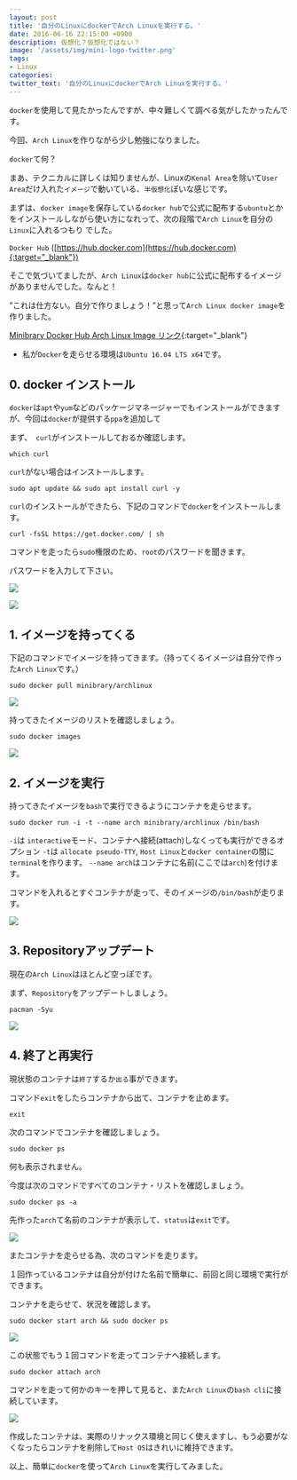 ```yaml
---
layout: post
title: '自分のLinuxにdockerでArch Linuxを実行する。'
date: 2016-06-16 22:15:00 +0900
description: 仮想化？仮想化ではない？
image: '/assets/img/mini-logo-twitter.png'
tags:
- Linux
categories:
twitter_text: '自分のLinuxにdockerでArch Linuxを実行する。'
---
```


`docker`を使用して見たかったんですが、中々難しくて調べる気がしたかったんです。

今回、`Arch Linux`を作りながら少し勉強になりました。

`docker`て何？

まあ、テクニカルに詳しくは知りませんが、Linuxの`Kenal Area`を除いて`User Area`だけ入れた`イメージ`で動いている、`半仮想化`ぽいな感じです。

まずは、`docker image`を保存している`docker hub`で公式に配布する`ubuntu`とかをインストールしながら使い方になれって、次の段階で`Arch Linux`を自分の`Linux`に入れるつもり   でした。

`Docker Hub` ([https://hub.docker.com](https://hub.docker.com){:target="_blank"})

そこで気づいてましたが、`Arch Linux`は`docker hub`に公式に配布するイメージがありませんでした。なんと！

”これは仕方ない。自分で作りましょう！”と思って`Arch Linux docker image`を作りました。

[Minibrary Docker Hub Arch Linux Image リンク](https://hub.docker.com/r/minibrary/archlinux/){:target="_blank"}

* 私が`Docker`を走らせる環境は`Ubuntu 16.04 LTS x64`です。

## 0. docker インストール

`docker`は`apt`や`yum`などのパッケージマネージャーでもインストールができますが、今回は`docker`が提供する`ppa`を追加して

まず、　`curl`がインストールしておるか確認します。

```
which curl
```

`curl`がない場合はインストールします。

```
sudo apt update && sudo apt install curl -y
```

`curl`のインストールができたら、下記のコマンドで`docker`をインストールします。

```
curl -fsSL https://get.docker.com/ | sh
```

コマンドを走ったら`sudo`権限のため、`root`のパスワードを聞きます。

パスワードを入力して下さい。

<a href="https://minibrary.com/blogimg/img-2016-0616-001.png" data-lightbox="352"><img src="https://minibrary.com/blogimg/img-2016-0616-001.png"></a>

<a href="https://minibrary.com/blogimg/img-2016-0616-002.png" data-lightbox="352"><img src="https://minibrary.com/blogimg/img-2016-0616-002.png"></a>

## 1. イメージを持ってくる

下記のコマンドでイメージを持ってきます。（持ってくるイメージは自分で作った`Arch Linux`です。）

```
sudo docker pull minibrary/archlinux
```

<a href="https://minibrary.com/blogimg/img-2016-0616-004.png" data-lightbox="352"><img src="https://minibrary.com/blogimg/img-2016-0616-004.png"></a>

持ってきたイメージのリストを確認しましょう。

```
sudo docker images
```

<a href="https://minibrary.com/blogimg/img-2016-0616-005.png" data-lightbox="352"><img src="https://minibrary.com/blogimg/img-2016-0616-005.png"></a>

## 2. イメージを実行

持ってきたイメージを`bash`で実行できるようにコンテナを走らせます。

```
sudo docker run -i -t --name arch minibrary/archlinux /bin/bash
```

`-i`は `interactive`モード、コンテナへ接続(attach)しなくっても実行ができるオプション
`-t`は `allocate pseudo-TTY`, `Host Linux`と`docker container`の間に`terminal`を作ります。
`--name arch`はコンテナに名前(ここでは`arch`)を付けます。

コマンドを入れるとすぐコンテナが走って、そのイメージの`/bin/bash`が走ります。

<a href="https://minibrary.com/blogimg/img-2016-0616-006.png" data-lightbox="352"><img src="https://minibrary.com/blogimg/img-2016-0616-006.png"></a>

## 3. Repositoryアップデート

現在の`Arch Linux`はほとんど空っぽです。

まず、`Repository`をアップデートしましょう。

```
pacman -Syu
```

<a href="https://minibrary.com/blogimg/img-2016-0616-007.png" data-lightbox="352"><img src="https://minibrary.com/blogimg/img-2016-0616-007.png"></a>

## 4. 終了と再実行

現状態のコンテナは`終了`するか`出る`事ができます。

コマンド`exit`をしたらコンテナから出て、コンテナを止めます。

```
exit
```

次のコマンドでコンテナを確認しましょう。

```
sudo docker ps
```

何も表示されません。

今度は次のコマンドですべてのコンテナ・リストを確認しましょう。

```
sudo docker ps -a
```

先作った`arch`て名前のコンテナが表示して、`status`は`exit`です。

<a href="https://minibrary.com/blogimg/img-2016-0616-008.png" data-lightbox="352"><img src="https://minibrary.com/blogimg/img-2016-0616-008.png"></a>

またコンテナを走らせる為、次のコマンドを走ります。

１回作っているコンテナは自分が付けた名前で簡単に、前回と同じ環境で実行ができます。

コンテナを走らせて、状況を確認します。

```
sudo docker start arch && sudo docker ps
```

<a href="https://minibrary.com/blogimg/img-2016-0616-009.png" data-lightbox="352"><img src="https://minibrary.com/blogimg/img-2016-0616-009.png"></a>

この状態でもう１回コマンドを走ってコンテナへ接続します。

```
sudo docker attach arch
```

コマンドを走って何かのキーを押して見ると、また`Arch Linux`の`bash cli`に接続しています。

<a href="https://minibrary.com/blogimg/img-2016-0616-010.png" data-lightbox="352"><img src="https://minibrary.com/blogimg/img-2016-0616-010.png"></a>

作成したコンテナは、実際のリナックス環境と同じく使えますし、もう必要がなくなったらコンテナを削除して`Host OS`はきれいに維持できます。

以上、簡単に`docker`を使って`Arch Linux`を実行してみました。
